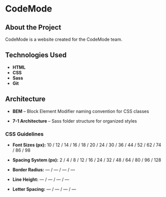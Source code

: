 # CodeMode

## About the Project

CodeMode is a website created for the CodeMode team.

## Technologies Used

- **HTML**
- **CSS**
- **Sass**
- **Git**

## Architecture

- **BEM** – Block Element Modifier naming convention for CSS classes

- **7-1 Architecture** – Sass folder structure for organized styles

### CSS Guidelines

- **Font Sizes (px):** 10 / 12 / 14 / 16 / 18 / 20 / 24 / 30 / 36 / 44 / 52 / 62 / 74 / 86 / 98

- **Spacing System (px):** 2 / 4 / 8 / 12 / 16 / 24 / 32 / 48 / 64 / 80 / 96 / 128

- **Border Radius:** — / — / — / —

- **Line Height:** — / — / — / —

- **Letter Spacing:** — / — / — / —
